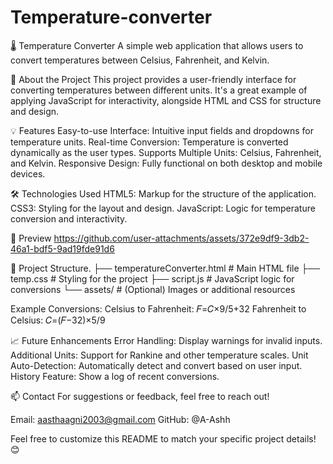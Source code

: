 # Temperature-converter
🌡️ Temperature Converter
A simple web application that allows users to convert temperatures between Celsius, Fahrenheit, and Kelvin.

🚀 About the Project
This project provides a user-friendly interface for converting temperatures between different units. It's a great example of applying JavaScript for interactivity, alongside HTML and CSS for structure and design.

💡 Features
Easy-to-use Interface: Intuitive input fields and dropdowns for temperature units.
Real-time Conversion: Temperature is converted dynamically as the user types.
Supports Multiple Units: Celsius, Fahrenheit, and Kelvin.
Responsive Design: Fully functional on both desktop and mobile devices.

🛠️ Technologies Used
HTML5: Markup for the structure of the application.
CSS3: Styling for the layout and design.
JavaScript: Logic for temperature conversion and interactivity.

📸 Preview
https://github.com/user-attachments/assets/372e9df9-3db2-46a1-bdf5-9ad19fde91d6

📂 Project Structure.
├── temperatureConverter.html       # Main HTML file
├── temp.css                        # Styling for the project
├── script.js                       # JavaScript logic for conversions
└── assets/                         # (Optional) Images or additional resources

Example Conversions:
Celsius to Fahrenheit: 
𝐹=𝐶×9/5+32
Fahrenheit to Celsius: 
𝐶=(𝐹−32)×5/9

📈 Future Enhancements
Error Handling: Display warnings for invalid inputs.
Additional Units: Support for Rankine and other temperature scales.
Unit Auto-Detection: Automatically detect and convert based on user input.
History Feature: Show a log of recent conversions.

📫 Contact
For suggestions or feedback, feel free to reach out!

Email: aasthaagni2003@gmail.com
GitHub: @A-Ashh

Feel free to customize this README to match your specific project details! 😊








